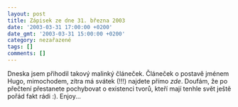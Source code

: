 ```yaml
---
layout: post
title: Zápisek ze dne 31. března 2003
date: '2003-03-31 17:00:00 +0200'
date_gmt: '2003-03-31 15:00:00 +0200'
category: nezařazené
tags: []
comments: []
---
```

<p>Dneska jsem přihodil takový malinký
článeček. Článeček o postavě jménem Hugo, mimochodem, zítra má svátek (!!!)
najdete přímo <i title="tady býval odkaz na soubor 'hugo.htm'">zde</i>. Doufám, že po přečtení
přestanete pochybovat o existenci tvorů, kteří mají tenhle svět ještě pořád fakt
rádi :). Enjoy...</p>
